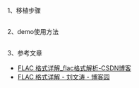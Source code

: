 1、移植步骤

```bash

```

2、demo使用方法

```bash

```

3、参考文章

- [FLAC 格式详解_flac格式解析-CSDN博客](https://blog.csdn.net/ffgamelife/article/details/7893747) 
- [FLAC 格式详解 - 刘文涛 - 博客园](https://www.cnblogs.com/liuwt0911/articles/3730378.html) 

